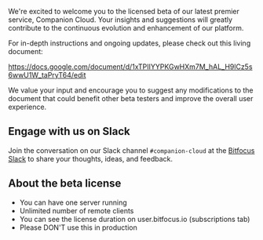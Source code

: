 We're excited to welcome you to the licensed beta of our latest premier service, Companion Cloud. Your insights and suggestions will greatly contribute to the continuous evolution and enhancement of our platform.

For in-depth instructions and ongoing updates, please check out this living document:

https://docs.google.com/document/d/1xTPIIYYPKGwHXm7M_hAL_H9lCz5s6wwU1W_taPryT64/edit

We value your input and encourage you to suggest any modifications to the document that could benefit other beta testers and improve the overall user experience.

## Engage with us on Slack

Join the conversation on our Slack channel `#companion-cloud` at the [Bitfocus Slack](https://bitfocus.io/api/slackinvite) to share your thoughts, ideas, and feedback.

## About the beta license

- You can have one server running
- Unlimited number of remote clients
- You can see the license duration on user.bitfocus.io (subscriptions tab)
- Please DON'T use this in production
